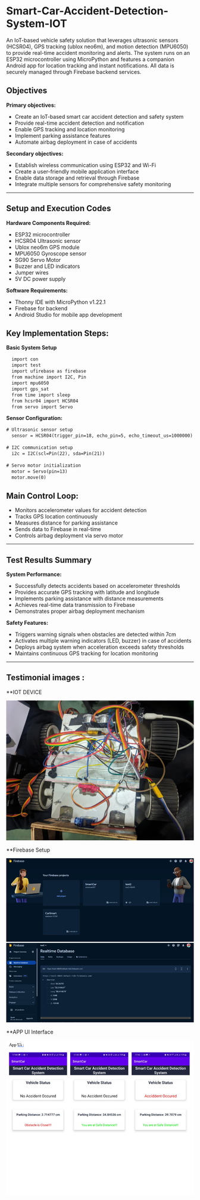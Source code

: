 # Smart-Car-Accident-Detection-System-IOT

An IoT-based vehicle safety solution that leverages ultrasonic sensors (HCSR04), GPS tracking (ublox neo6m), and motion detection (MPU6050) to provide real-time accident monitoring and alerts. The system runs on an ESP32 microcontroller using MicroPython and features a companion Android app for location tracking and instant notifications. All data is securely managed through Firebase backend services.

## **Objectives**
**Primary objectives:**
* Create an IoT-based smart car accident detection and safety system
* Provide real-time accident detection and notification
* Enable GPS tracking and location monitoring
* Implement parking assistance features
* Automate airbag deployment in case of accidents

**Secondary objectives:**
* Establish wireless communication using ESP32 and Wi-Fi
* Create a user-friendly mobile application interface
* Enable data storage and retrieval through Firebase
* Integrate multiple sensors for comprehensive safety monitoring

---

## **Setup and Execution Codes**
**Hardware Components Required:**

* ESP32 microcontroller
* HCSR04 Ultrasonic sensor
* Ublox neo6m GPS module
* MPU6050 Gyroscope sensor
* SG90 Servo Motor
* Buzzer and LED indicators
* Jumper wires
* 5V DC power supply

**Software Requirements:**

* Thonny IDE with MicroPython v1.22.1
* Firebase for backend
* Android Studio for mobile app development

## **Key Implementation Steps:**
**Basic System Setup**
```
  import con
  import test
  import ufirebase as firebase
  from machine import I2C, Pin
  import mpu6050
  import gps_sat
  from time import sleep
  from hcsr04 import HCSR04
  from servo import Servo
```
**Sensor Configuration:**
```
# Ultrasonic sensor setup
  sensor = HCSR04(trigger_pin=18, echo_pin=5, echo_timeout_us=1000000)

# I2C communication setup
  i2c = I2C(scl=Pin(22), sda=Pin(21))

# Servo motor initialization
  motor = Servo(pin=13)
  motor.move(0)
```
## **Main Control Loop:**
* Monitors accelerometer values for accident detection
* Tracks GPS location continuously
* Measures distance for parking assistance
* Sends data to Firebase in real-time
* Controls airbag deployment via servo motor

---
## **Test Results Summary**
**System Performance:**
* Successfully detects accidents based on accelerometer thresholds
* Provides accurate GPS tracking with latitude and longitude
* Implements parking assistance with distance measurements
* Achieves real-time data transmission to Firebase
* Demonstrates proper airbag deployment mechanism

**Safety Features:**
* Triggers warning signals when obstacles are detected within 7cm
* Activates multiple warning indicators (LED, buzzer) in case of accidents
* Deploys airbag system when acceleration exceeds safety thresholds
* Maintains continuous GPS tracking for location monitoring
---

## **Testimonial images :**
**IOT DEVICE

![image](https://github.com/AvilashBhowmick12/Smart-Car-Accident-Detection-System-IOT/blob/main/Project%20Images/WhatsApp%20Image%202024-01-19%20at%205.48.55%20PM.jpeg)

**Firebase Setup

![image](https://github.com/AvilashBhowmick12/Smart-Car-Accident-Detection-System-IOT/blob/main/Project%20Images/Firebase%20Setup%2001.png)
![image](https://github.com/AvilashBhowmick12/Smart-Car-Accident-Detection-System-IOT/blob/main/Project%20Images/Firebase%20Setup%2002.png)

**APP UI Interface

![image](https://github.com/AvilashBhowmick12/Smart-Car-Accident-Detection-System-IOT/blob/main/Project%20Images/App%20ui%20Test%20-%20Cases%201%20-%202%20-%203.png)
